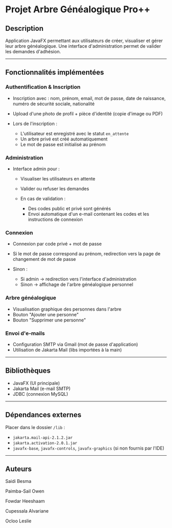 # Projet Arbre Généalogique Pro++

## Description

Application JavaFX permettant aux utilisateurs de créer, visualiser et gérer leur arbre généalogique. Une interface d'administration permet de valider les demandes d'adhésion.

---

## Fonctionnalités implémentées

### Authentification & Inscription

* Inscription avec : nom, prénom, email, mot de passe, date de naissance, numéro de sécurité sociale, nationalité
* Upload d'une photo de profil + pièce d'identité (copie d'image ou PDF)
* Lors de l'inscription :

  * L'utilisateur est enregistré avec le statut `en_attente`
  * Un arbre privé est créé automatiquement
  * Le mot de passe est initialisé au prénom

### Administration

* Interface admin pour :

  * Visualiser les utilisateurs en attente
  * Valider ou refuser les demandes
  * En cas de validation :

    * Des codes public et privé sont générés
    * Envoi automatique d'un e-mail contenant les codes et les instructions de connexion

### Connexion

* Connexion par code privé + mot de passe
* Si le mot de passe correspond au prénom, redirection vers la page de changement de mot de passe
* Sinon :

  * Si admin → redirection vers l'interface d'administration
  * Sinon → affichage de l'arbre généalogique personnel

### Arbre généalogique

* Visualisation graphique des personnes dans l'arbre
* Bouton "Ajouter une personne"
* Bouton "Supprimer une personne"

### Envoi d'e-mails

* Configuration SMTP via Gmail (mot de passe d'application)
* Utilisation de Jakarta Mail (libs importées à la main)

---

## Bibliothèques

* JavaFX (UI principale)
* Jakarta Mail (e-mail SMTP)
* JDBC (connexion MySQL)

---

## Dépendances externes

Placer dans le dossier `/lib` :

* `jakarta.mail-api-2.1.2.jar`
* `jakarta.activation-2.0.1.jar`
* `javafx-base`, `javafx-controls`, `javafx-graphics` (si non fournis par l'IDE)

---

## Auteurs

Saidi Besma

Paimba-Sail Owen

Fowdar Heeshaam

Cupessala Alvariane 

Ocloo Leslie
